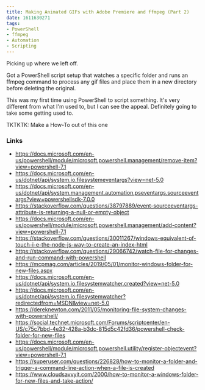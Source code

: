 ```yaml
---
title: Making Animated GIFs with Adobe Premiere and ffmpeg (Part 2)
date: 1611630271
tags:
- PowerShell
- ffmpeg
- Automation
- Scripting
---
```


Picking up where we left off. 

Got a PowerShell script setup that watches a specific folder and runs an ffmpeg command to process any gif files and place them in a new directory before deleting the original. 

This was my first time using PowerShell to script something. It's very different from what I'm used to, but I can see the appeal. Definitely going to take some getting used to. 

TKTKTK: Make a How-To out of this one

### Links

- https://docs.microsoft.com/en-us/powershell/module/microsoft.powershell.management/remove-item?view=powershell-7.1
- https://docs.microsoft.com/en-us/dotnet/api/system.io.filesystemeventargs?view=net-5.0
- https://docs.microsoft.com/en-us/dotnet/api/system.management.automation.pseventargs.sourceeventargs?view=powershellsdk-7.0.0
- https://stackoverflow.com/questions/38797889/event-sourceeventargs-attribute-is-returning-a-null-or-empty-object 
- https://docs.microsoft.com/en-us/powershell/module/microsoft.powershell.management/add-content?view=powershell-7.1
- https://stackoverflow.com/questions/30011267/windows-equivalent-of-touch-i-e-the-node-js-way-to-create-an-index-html
- https://stackoverflow.com/questions/29066742/watch-file-for-changes-and-run-command-with-powershell
- https://mcpmag.com/articles/2019/05/01/monitor-windows-folder-for-new-files.aspx
- https://docs.microsoft.com/en-us/dotnet/api/system.io.filesystemwatcher.created?view=net-5.0
- https://docs.microsoft.com/en-us/dotnet/api/system.io.filesystemwatcher?redirectedfrom=MSDN&view=net-5.0
- https://dereknewton.com/2011/05/monitoring-file-system-changes-with-powershell/
- https://social.technet.microsoft.com/Forums/scriptcenter/en-US/c75c7bbd-4e32-428a-b3dc-815d5c42fd36/powershell-check-folder-for-new-files
- https://docs.microsoft.com/en-us/powershell/module/microsoft.powershell.utility/register-objectevent?view=powershell-7.1
- https://superuser.com/questions/226828/how-to-monitor-a-folder-and-trigger-a-command-line-action-when-a-file-is-created
- https://www.cloudsavvyit.com/2000/how-to-monitor-a-windows-folder-for-new-files-and-take-action/

